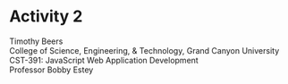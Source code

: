 # Activity 2

<!-- 1. Cover Sheet -->
Timothy Beers \
College of Science, Engineering, & Technology, Grand Canyon University \
CST-391: JavaScript Web Application Development \
Professor Bobby Estey

<!-- TODO: Activity Content -->